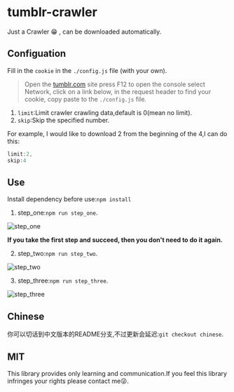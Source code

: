 # tumblr-crawler
Just a Crawler 😁 , can be downloaded automatically.

## Configuation

Fill in the `cookie` in the `./config.js` file (with your own).

> Open the [tumblr.com](www.tumblr.com) site press F12 to open the console select Network, click on a link below, in the request header to find your cookie, copy paste to the `./config.js` file.

1. `limit`:Limit crawler crawling data,default is 0(mean no limit).
2. `skip`:Skip the specified number.

For example, I would like to download 2 from the beginning of the 4,I can do this:

```js
limit:2,
skip:4
```

## Use

Install dependency before use:`npm install`

1. step_one:`npm run step_one`.

![step_one](https://github.com/zhouyuexie/tumblr-crawler/blob/master/picture/git1_Fotor.png)

**If you take the first step and succeed, then you don't need to do it again.**

2. step_two:`npm run step_two`.

![step_two](https://github.com/zhouyuexie/tumblr-crawler/blob/master/picture/git2_Fotor.png)

3. step_three:`npm run step_three`.

![step_three](https://github.com/zhouyuexie/tumblr-crawler/blob/master/picture/git3_Fotor.png)

## Chinese

你可以切话到中文版本的README分支,不过更新会延迟:`git checkout chinese`.

## MIT

This library provides only learning and communication.If you feel this library infringes your rights please contact me😜.